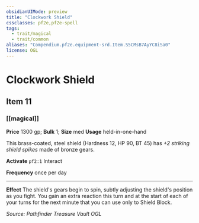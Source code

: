 ```yaml
---
obsidianUIMode: preview
title: "Clockwork Shield"
cssclasses: pf2e,pf2e-spell
tags:
  - trait/magical
  - trait/common
aliases: "Compendium.pf2e.equipment-srd.Item.S5CMsB7AyYC8iSa0"
license: OGL
---
```

# Clockwork Shield
## Item 11
### [[magical]]


**Price** 1300 gp; 
**Bulk** 1; **Size** med
**Usage** held-in-one-hand

This brass-coated, steel shield (Hardness 12, HP 90, BT 45) has _+2 striking shield spikes_ made of bronze gears.

**Activate** `pf2:1` Interact

**Frequency** once per day

* * *

**Effect** The shield's gears begin to spin, subtly adjusting the shield's position as you fight. You gain an extra reaction this turn and at the start of each of your turns for the next minute that you can use only to Shield Block.

*Source: Pathfinder Treasure Vault*
*OGL*